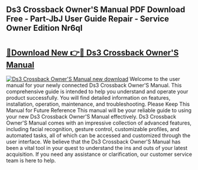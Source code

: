 ## Ds3 Crossback Owner'S Manual PDF Download Free - Part-JbJ User Guide Repair - Service Owner Edition Nr6qI

# <h2><a href="http://cf19238.oget.top/?id=Ds3+Crossback+Owner%27S+Manual">🔗Download New 👉🔴 Ds3 Crossback Owner'S Manual</a></h2>

[![Ds3 Crossback Owner'S Manual new download](https://i.imgur.com/5g1atiW.png)](http://cf19238.oget.top/?id=Ds3+Crossback+Owner%27S+Manual)
Welcome to the user manual for your newly connected Ds3 Crossback Owner'S Manual. This comprehensive guide is intended to help you understand and operate your product successfully. You will find detailed information on features, installation, operation, maintenance, and troubleshooting. Please Keep This Manual for Future Reference This manual will be your reliable guide to using your new Ds3 Crossback Owner'S Manual effectively. Ds3 Crossback Owner'S Manual comes with an impressive collection of advanced features, including facial recognition, gesture control, customizable profiles, and automated tasks, all of which can be accessed and customized through the user interface. We believe that the Ds3 Crossback Owner'S Manual has been a vital tool in your quest to understand the ins and outs of your latest acquisition. If you need any assistance or clarification, our customer service team is here to help.
